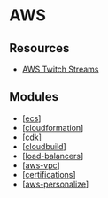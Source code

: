 AWS
===

Resources
---

- [AWS Twitch Streams
    ](https://aws.amazon.com/developer/community/live-video)

Modules
---

- [[ecs]]
- [[cloudformation]]
- [[cdk]]
- [[cloudbuild]]
- [[load-balancers]]
- [[aws-vpc]]
- [[certifications]]
- [[aws-personalize]]

[//begin]: # "Autogenerated link references for markdown compatibility"
[ecs]: ecs/ecs.md "ECS"
[cloudformation]: cloudformation/cloudformation.md "CloudFormation"
[cdk]: cdk/cdk.md "CDK"
[cloudbuild]: cloudbuild/cloudbuild.md "CloudBuild"
[load-balancers]: load-balancers/load-balancers.md "Load Balancers"
[aws-vpc]: vpc/aws-vpc.md "AWS VPC"
[certifications]: certifications/certifications.md "Certifications"
[aws-personalize]: aws-personalize/aws-personalize.md "AWS Personalize"
[//end]: # "Autogenerated link references"
